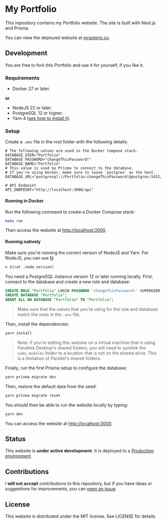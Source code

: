 # My Portfolio

This repository contains my Portfolio website. The site is built with Next.js and Prisma.

You can view the deployed website at [mrasteris.co](https://mrasteris.co).

## Development

You are free to fork this Portfolio and use it for yourself, if you like it.

### Requirements

- Docker 27 or later.

**or**

- NodeJS 22 or later.
- PostgreSQL 12 or higher.
- Yarn 4 ([see how to install it](https://yarnpkg.com/getting-started/install)).

### Setup

Create a `.env` file in the root folder with the following details:

```
# The following values are used in the Docker Compose stack.
DATABASE_USER="Portfolio"
DATABASE_PASSWORD="changeThisPassword!"
DATABASE_NAME="Portfolio"
# This value is used by Prisma to connect to the database.
# If you're using Docker, make sure to leave `postgres` as the host.
DATABASE_URL="postgresql://Portfolio:changeThisPassword!@postgres:5432/Portfolio"

# API Endpoint
API_ENDPOINT="http://localhost:3000/api"
```

#### Running in Docker

Run the following command to create a Docker Compose stack:

```bash
make run
```

Then access the website at [http://localhost:3000](http://localhost:3000).

#### Running natively

Make sure you're running the correct version of NodeJS and Yarn.
For NodeJS, you can use [N](https://github.com/mklement0/n-install):

```bash
n $(cat .node_version)
```

You need a PostgreSQL instance version 12 or later running locally.
First, connect to the database and create a new role and database:

```sql
CREATE ROLE "Portfolio" LOGIN PASSWORD 'changeThisPassword!' SUPERUSER INHERIT CREATEDB CREATEROLE NOREPLICATION;
CREATE DATABASE "Portfolio";
GRANT ALL ON DATABASE "Portfolio" TO "Portfolio";
```

> Make sure that the values that you're using for the role and database match the ones in the `.env` file.

Then, install the dependencies:

```bash
yarn install
```

> Note: if you're editing this website on a virtual machine that is using Parallels Desktop's shared folders, you will need to symlink the `node_modules` folder to a location that is not on the shared drive. This is a limitation of Parallel's shared folders.

Finally, run the first Prisma setup to configure the database:

```bash
yarn prisma migrate dev
```

Then, restore the default data from the seed:

```bash
yarn prisma migrate reset
```

You should then be able to run the website locally by typing:

```bash
yarn dev
```

You can access the website at [http://localhost:3000](http://localhost:3000).

## Status

This website is **under active development**. It is deployed to a [Production environment](https://mrasteris.co).

## Contributions

I **will not accept** contributions to this repository, but if you have ideas or suggestions for improvements, you can [open an issue](https://github.com/MrAsterisco/mrasterisco.github.io/issues/new/choose).

## License

This website is distributed under the MIT license. See LICENSE for details.
